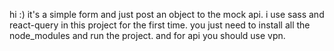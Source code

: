 hi :)
it's a simple form and just post an object to the mock api.
i use sass and react-query in this project for the first time.
you just need to install all the node_modules and run the project.
and for api you should use vpn.
